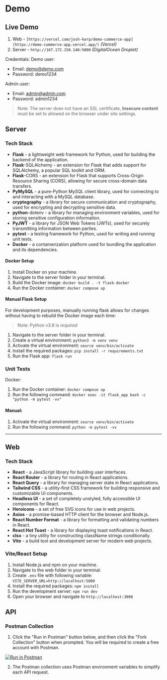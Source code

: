 # Demo

## Live Demo

1. Web - `[https://vercel.com/josh-karp/demo-commerce-app](https://demo-commerce-app.vercel.app/)` *(Vercel)*
2. Server - `http://167.172.150.140:5000` *(DigitalOcean Droplet)*

Credentials: 
Demo user:
- Email: demo@demo.com
- Password: demo1234

Admin user:
- Email: admin@admin.com
- Password: admin1234

> Note: The server does not have an SSL certificate, **Insecure content** must be set to allowed on the browser under site settings.

## Server

### Tech Stack

- **Flask** - a lightweight web framework for Python, used for building the backend of the application.
- **Flask**-SQLAlchemy - an extension for Flask that adds support for SQLAlchemy, a popular SQL toolkit and ORM.
- **Flask**-CORS - an extension for Flask that supports Cross-Origin Resource Sharing (CORS), allowing for secure cross-domain data transfers.
- **PyMySQL** - a pure-Python MySQL client library, used for connecting to and interacting with a MySQL database.
- **cryptography** - a library for secure communication and cryptography, used for encrypting and decrypting sensitive data.
- **python**-dotenv - a library for managing environment variables, used for storing sensitive configuration information.
- **PyJWT** - a library for JSON Web Tokens (JWTs), used for securely transmitting information between parties.
- **pytest** - a testing framework for Python, used for writing and running unit tests.
- **Docker** - a containerization platform used for bundling the application and its dependencies.

#### Docker Setup

1. Install Docker on your machine.
2. Navigate to the server folder in your terminal.
3. Build the Docker image: `docker build . -t flask-docker`
4. Run the Docker container: `docker compose up`

#### Manual Flask Setup
For development purposes, manually running flask allows for changes without having to rebuild the Docker image each time:

> Note: Python v3.8 is *required*

1. Navigate to the server folder in your terminal.
2. Create a virtual environment: `python3 -m venv venv`
3. Activate the virtual environment: `source venv/bin/activate`
4. Install the required packages: `pip install -r requirements.txt`
5. Run the Flask app: `flask run`

### Unit Tests

Docker:

1. Run the Docker container: `docker compose up`
2. Run the following command: `docker exec -it flask_app bash -c "python -m pytest -vv"`

#### Manual:

1. Activate the virtual environment: `source venv/bin/activate`
2. Run the following command: `python -m pytest -vv`

---

## Web

### Tech Stack

- **React** - a JavaScript library for building user interfaces.
- **React Router** - a library for routing in React applications.
- **React Query** - a library for managing server state in React applications.
- **Tailwind CSS** - a utility-first CSS framework for building responsive and customizable UI components.
- **Headless UI** - a set of completely unstyled, fully accessible UI components for React.
- **Heroicons** - a set of free SVG icons for use in web projects.
- **Axios** - a promise-based HTTP client for the browser and Node.js.
- **React Number Format** - a library for formatting and validating numbers in React.
- **React Hot Toast** - a library for displaying toast notifications in React.
- **clsx** - a tiny utility for constructing className strings conditionally.
- **Vite** - a build tool and development server for modern web projects.

### Vite/React Setup

1. Install Node.js and npm on your machine.
2. Navigate to the web folder in your terminal.
3. Create `.env` file with following variable: `VITE_SERVER_URL=http://localhost:5000`
4. Install the required packages: `npm install`
5. Run the development server: `npm run dev`
6. Open your browser and navigate to `http://localhost:3000`

## API

### Postman Collection

1. Click the "Run in Postman" button below, and then click the "Fork Collection" button when prompted. You will be required to create a free account with Postman.

[![Run in Postman](https://run.pstmn.io/button.svg)](https://app.getpostman.com/run-collection/11083574-ac1f2fd6-05ae-4bfd-b3cf-6ac5d13048d3?action=collection%2Ffork&source=rip_markdown&collection-url=entityId%3D11083574-ac1f2fd6-05ae-4bfd-b3cf-6ac5d13048d3%26entityType%3Dcollection%26workspaceId%3D6ed57b23-abb6-4a32-b5fe-06f1beb14e04#?env%5BDemo%5D=W3sia2V5IjoiZmxhc2tfdXJsIiwidmFsdWUiOiJodHRwOi8vbG9jYWxob3N0OjUwMDAiLCJlbmFibGVkIjp0cnVlLCJ0eXBlIjoiZGVmYXVsdCJ9XQ==)

2. The Postman collection uses Postman environment variables to simplify each API request.
